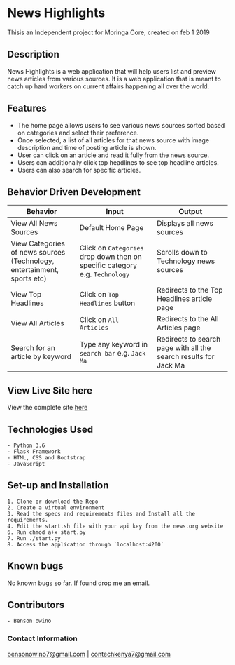 # News Highlights
Thisis an Independent project for Moringa Core, created on feb 1 2019

## Description

News Highlights is a web application that will help users list and preview news articles from various sources. It is a web application that is meant to catch up hard workers on current affairs happening all over the world.

## Features
- The home page allows users to see various news sources sorted based on categories and select their preference.
- Once selected, a list of all articles for that news source with image description and time of posting article is shown.
- User can click on an article and read it fully from the news source.
- Users can additionally click top headlines to see top headline articles.
- Users can also search for specific articles.

## Behavior Driven Development
| Behavior            | Input                         | Output                        |
| ------------------- | ----------------------------- | ----------------------------- |
| View All News Sources | Default Home Page | Displays all news sources |
| View Categories of news sources<br>(Technology, entertainment, sports etc)| Click on `Categories` drop down then on specific category e.g. `Technology` | Scrolls down to Technology news sources|
|View Top Headlines | Click on `Top Headlines` button | Redirects to the Top Headlines article page  |
| View All Articles | Click on  `All Articles`| Redirects to the All Articles page |
| Search for an article by keyword | Type any keyword in `search bar` e.g. `Jack Ma`| Redirects to search page with all the search results for Jack Ma|

## View Live Site here
View the complete site [here]()


## Technologies Used
    - Python 3.6
    - Flask Framework
    - HTML, CSS and Bootstrap
    - JavaScript


## Set-up and Installation
    1. Clone or download the Repo
    2. Create a virtual environment
    3. Read the specs and requirements files and Install all the requirements.
    4. Edit the start.sh file with your api key from the news.org website   
    6. Run chmod a+x start.py
    7. Run ./start.py
    8. Access the application through `localhost:4200`

## Known bugs
No known bugs so far. If found drop me an email.

## Contributors
    - Benson owino

### Contact Information
bensonowino7@gmail.com | contechkenya7@gmail.com
